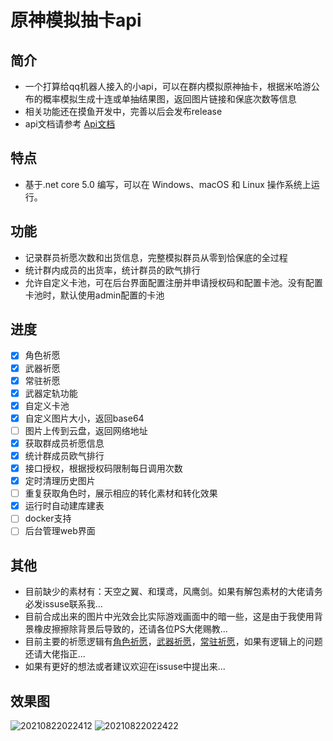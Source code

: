 # 原神模拟抽卡api

## 简介
 - 一个打算给qq机器人接入的小api，可以在群内模拟原神抽卡，根据米哈游公布的概率模拟生成十连或单抽结果图，返回图片链接和保底次数等信息
 - 相关功能还在摸鱼开发中，完善以后会发布release
 - api文档请参考 [Api文档](https://github.com/GardenHamster/GenshinPray/blob/main/Document.md)  
  
## 特点
- 基于.net core 5.0 编写，可以在 Windows、macOS 和 Linux 操作系统上运行。

## 功能
- 记录群员祈愿次数和出货信息，完整模拟群员从零到恰保底的全过程
- 统计群内成员的出货率，统计群员的欧气排行
- 允许自定义卡池，可在后台界面配置注册并申请授权码和配置卡池。没有配置卡池时，默认使用admin配置的卡池

## 进度
- [x] 角色祈愿
- [x] 武器祈愿
- [x] 常驻祈愿
- [x] 武器定轨功能
- [x] 自定义卡池
- [x] 自定义图片大小，返回base64
- [ ] 图片上传到云盘，返回网络地址
- [x] 获取群成员祈愿信息
- [x] 统计群成员欧气排行
- [x] 接口授权，根据授权码限制每日调用次数
- [x] 定时清理历史图片
- [ ] 重复获取角色时，展示相应的转化素材和转化效果
- [x] 运行时自动建库建表
- [ ] docker支持
- [ ] 后台管理web界面

## 其他
- 目前缺少的素材有：天空之翼、和璞鸢，风鹰剑。如果有解包素材的大佬请务必发issuse联系我...
- 目前合成出来的图片中光效会比实际游戏画面中的暗一些，这是由于我使用背景橡皮擦擦除背景后导致的，还请各位PS大佬赐教...
- 目前主要的祈愿逻辑有[角色祈愿](https://github.com/GardenHamster/GenshinPray/blob/main/GenshinPray/Service/PrayService/RolePrayService.cs)，[武器祈愿](https://github.com/GardenHamster/GenshinPray/blob/main/GenshinPray/Service/PrayService/ArmPrayService.cs)，[常驻祈愿](https://github.com/GardenHamster/GenshinPray/blob/main/GenshinPray/Service/PrayService/PermPrayService.cs)，如果有逻辑上的问题还请大佬指正...
- 如果有更好的想法或者建议欢迎在issuse中提出来...

## 效果图
![20210822022412](https://user-images.githubusercontent.com/89188316/130333062-ef0a7f35-72c1-44d9-89be-e09e91c61e07.jpg)
![20210822022422](https://user-images.githubusercontent.com/89188316/130333063-747a3086-0646-40e2-b21a-83d7b9d659d5.jpg)
